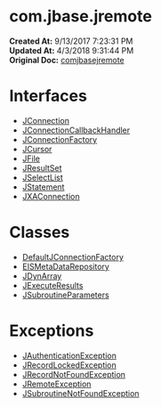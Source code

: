 # com.jbase.jremote

**Created At:** 9/13/2017 7:23:31 PM  
**Updated At:** 4/3/2018 9:31:44 PM  
**Original Doc:** [comjbasejremote](https://docs.jbase.com/39719-archive/comjbasejremote)  


# Interfaces

- [JConnection](./../../jremote/jconnection-%28jremote-api%29 "interface in com.jbase.jremote")
- [JConnectionCallbackHandler](./../jconnectioncallbackhandler "interface in com.jbase.jremote")
- [JConnectionFactory](./../jconnectionfactory "interface in com.jbase.jremote")
- [JCursor](./../jcursor "interface in com.jbase.jremote")
- [JFile](./../jfile "interface in com.jbase.jremote")
- [JResultSet](./../jresultset "interface in com.jbase.jremote")
- [JSelectList](jselectlist "interface in com.jbase.jremote")
- [JStatement](./../jstatement "interface in com.jbase.jremote")
- [JXAConnection](./../jxaconnection "interface in com.jbase.jremote")




# Classes

- [DefaultJConnectionFactory](defaultjconnectionfactory "class in com.jbase.jremote")
- [EISMetaDataRepository](./../eismetadatarepository "class in com.jbase.jremote")
- [JDynArray](./../jdynarray "class in com.jbase.jremote")
- [JExecuteResults](./../jexecuteresults "class in com.jbase.jremote")
- [JSubroutineParameters](./../jsubroutineparameters "class in com.jbase.jremote")




# Exceptions

- [JAuthenticationException](jauthenticationexception "class in com.jbase.jremote")
- [JRecordLockedException](jrecordlockedexception "class in com.jbase.jremote")
- [JRecordNotFoundException](jrecordnotfoundexception "class in com.jbase.jremote")
- [JRemoteException](jremoteexception "class in com.jbase.jremote")
- [JSubroutineNotFoundException](jsubroutinenotfoundexception "class in com.jbase.jremote")

